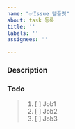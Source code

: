 ```yaml
---
name: "✅Issue 템플릿"
about: task 등록
title: ''
labels: ''
assignees: ''

---
```


### Description


### Todo
> 1. [ ]  Job1
> 2. [ ]  Job2
> 3. [ ]  Job3
